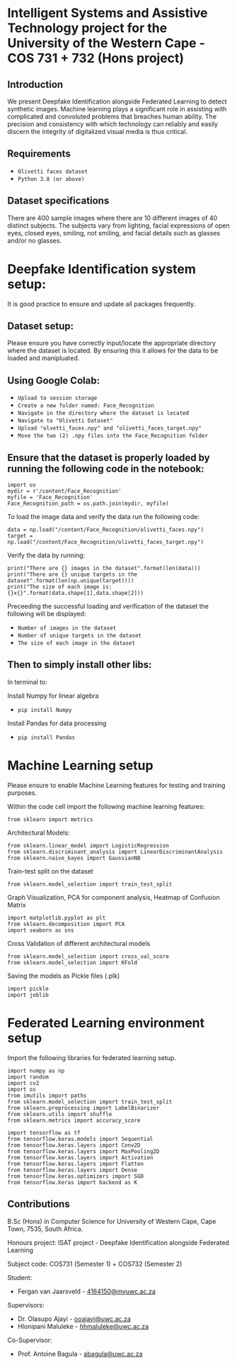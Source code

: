 # Intelligent Systems and Assistive Technology project for the University of the Western Cape - COS 731 + 732 (Hons project)

## Introduction

We present Deepfake Identification alongside Federated Learning to detect synthetic images. Machine learning plays a significant role in assisting with complicated and convoluted problems that breaches human ability. The precision and consistency with which technology can reliably and easily discern the integrity of digitalized visual media is thus critical.


## Requirements
* ``` Olivetti faces dataset ```
* ``` Python 3.8 (or above) ```

## Dataset specifications
There are 400 sample images where there are 10 different images of 40 distinct subjects. The subjects vary from lighting, facial expressions of open eyes, closed eyes, smiling, not smiling, and facial details such as glasses and/or no glasses.

# Deepfake Identification system setup:
It is good practice to ensure and update all packages frequently.

## Dataset setup:
Please ensure you have correctly input/locate the appropriate directory where the dataset is located. By ensuring this it allows for the data to be loaded and manipluated.

## Using Google Colab:
* ``` Upload to session storage ```
* ``` Create a new folder named: Face_Recognition ```
* ``` Navigate in the directory where the dataset is located ```
* ``` Navigate to "Olivetti Dataset" ```
* ``` Upload "olvetti_faces.npy" and "olivetti_faces_target.npy" ```
* ``` Move the two (2) .npy files into the Face_Recognition folder ```

## Ensure that the dataset is properly loaded by running the following code in the notebook:
```
import os
mydir = r'/content/Face_Recognition'
myfile = 'Face_Recognition'
Face_Recognition_path = os.path.join(mydir, myfile)
```
To load the image data and verify the data run the following code:
```
data = np.load("/content/Face_Recognition/olivetti_faces.npy")
target = np.load("/content/Face_Recognition/olivetti_faces_target.npy")
```
Verify the data by running:
```
print("There are {} images in the dataset".format(len(data)))
print("There are {} unique targets in the dataset".format(len(np.unique(target))))
print("The size of each image is: {}x{}".format(data.shape[1],data.shape[2]))
```
Preceeding the successful loading and verification of the dataset the following will be displayed:
* ``` Number of images in the dataset ```
* ``` Number of unique targets in the dataset ```
* ``` The size of each image in the dataset ```

## Then to simply install other libs:
In terminal to:

Install Numpy for linear algebra
* ``` pip install Numpy ```

Install Pandas for data processing
* ``` pip install Pandas ```

# Machine Learning setup
Please ensure to enable Machine Learning features for testing and training purposes.

Within the code cell import the following machine learning features:
```
from sklearn import metrics
```
Architectural Models:
```
from sklearn.linear_model import LogisticRegression
from sklearn.discriminant_analysis import LinearDiscriminantAnalysis
from sklearn.naive_bayes import GaussianNB
```
Train-test split on the dataset
```
from sklearn.model_selection import train_test_split
```
Graph Visualization, PCA for component analysis, Heatmap of Confusion Matrix
```
import matplotlib.pyplot as plt
from sklearn.decomposition import PCA
import seaborn as sns
```

Cross Validation of different architectural models
```
from sklearn.model_selection import cross_val_score
from sklearn.model_selection import KFold
```

Saving the models as Pickle files (.plk)
```
import pickle
import joblib
```

# Federated Learning environment setup
Import the following libraries for federated learning setup.
```
import numpy as np
import random
import cv2
import os
from imutils import paths
from sklearn.model_selection import train_test_split
from sklearn.preprocessing import LabelBinarizer
from sklearn.utils import shuffle
from sklearn.metrics import accuracy_score

import tensorflow as tf
from tensorflow.keras.models import Sequential
from tensorflow.keras.layers import Conv2D
from tensorflow.keras.layers import MaxPooling2D
from tensorflow.keras.layers import Activation
from tensorflow.keras.layers import Flatten
from tensorflow.keras.layers import Dense
from tensorflow.keras.optimizers import SGD
from tensorflow.keras import backend as K
```

## Contributions
B.Sc (Hons) in Computer Science for University of Western Cape, Cape Town, 7535, South Africa.

Honours project: ISAT project - Deepfake Identification alongside Federated Learning 

Subject code: COS731 (Semester 1) + COS732 (Semester 2)

Student:
* Fergan van Jaarsveld - 4164150@myuwc.ac.za

Supervisors:
* Dr. Olasupo Ajayi - ooajayi@uwc.ac.za
* Hlonipani Maluleke - hhmaluleke@uwc.ac.za

Co-Supervisor:
* Prof. Antoine Bagula - abagula@uwc.ac.za

